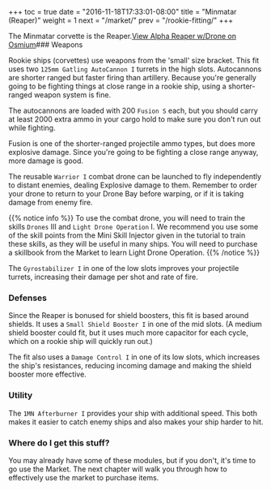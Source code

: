 +++ toc = true date = "2016-11-18T17:33:01-08:00" title = "Minmatar (Reaper)" weight = 1 next = "/market/" prev = "/rookie-fitting/" +++

The Minmatar corvette is the Reaper.<object type="image/svg+xml" data="https://o.smium.org/api/convert/119447/svg/119447-alpha-reaper-wdrone.svg?privatetoken=5479867580904636416"><a href="https://o.smium.org/loadout/private/119447/5479867580904636416">View Alpha Reaper w/Drone on Osmium</a></object>### Weapons

Rookie ships (corvettes) use weapons from the 'small' size bracket. This fit uses two `125mm Gatling AutoCannon I` turrets in the high slots. Autocannons are shorter ranged but faster firing than artillery. Because you're generally going to be fighting things at close range in a rookie ship, using a shorter-ranged weapon system is fine.

The autocannons are loaded with 200 `Fusion S` each, but you should carry at least 2000 extra ammo in your cargo hold to make sure you don't run out while fighting.

Fusion is one of the shorter-ranged projectile ammo types, but does more explosive damage. Since you're going to be fighting a close range anyway, more damage is good.

The reusable `Warrior I` combat drone can be launched to fly independently to distant enemies, dealing Explosive damage to them. Remember to order your drone to return to your Drone Bay before warping, or if it is taking damage from enemy fire.

{{% notice info %}} To use the combat drone, you will need to train the skills `Drones` III and `Light Drone Operation` I. We recommend you use some of the skill points from the Mini Skill Injector given in the tutorial to train these skills, as they will be useful in many ships. You will need to purchase a skillbook from the Market to learn Light Drone Operation. {{% /notice %}}

The `Gyrostabilizer I` in one of the low slots improves your projectile turrets, increasing their damage per shot and rate of fire.

### Defenses

Since the Reaper is bonused for shield boosters, this fit is based around shields. It uses a `Small Shield Booster I` in one of the mid slots. (A medium shield booster could fit, but it uses much more capacitor for each cycle, which on a rookie ship will quickly run out.)

The fit also uses a `Damage Control I` in one of its low slots, which increases the ship's resistances, reducing incoming damage and making the shield booster more effective.

### Utility

The `1MN Afterburner I` provides your ship with additional speed. This both makes it easier to catch enemy ships and also makes your ship harder to hit.

### Where do I get this stuff?

You may already have some of these modules, but if you don't, it's time to go use the Market. The next chapter will walk you through how to effectively use the market to purchase items.